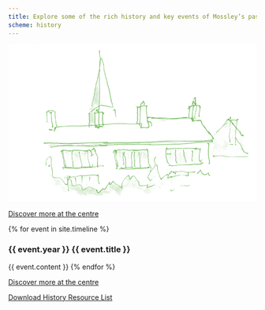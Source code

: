 ```yaml
---
title: Explore some of the rich history and key events of Mossley’s past.
scheme: history
---
```


![Illustration of some Mossley rooftops](/images/history/MH_Ourhistory_1_@2x.png)

[Discover more at the centre](/visit)

{% for event in site.timeline %}
  <h3>{{ event.year }} {{ event.title }}</h3>
  {{ event.content }}
{% endfor %}

[Discover more at the centre](/visit)

[Download History Resource List](/)
